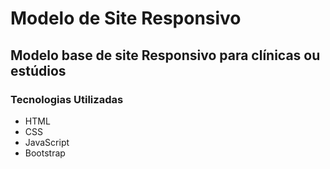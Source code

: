 # Modelo de Site Responsivo
## Modelo base de site Responsivo para clínicas ou estúdios
### Tecnologias Utilizadas
* HTML
* CSS
* JavaScript
* Bootstrap